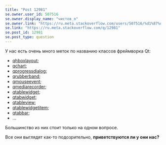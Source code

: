 ```yaml
---
title: "Post 12981"
se.owner.user_id: 507516
se.owner.display_name: "чистов_n"
se.owner.link: "https://ru.meta.stackoverflow.com/users/507516/%d1%87%d0%b8%d1%81%d1%82%d0%be%d0%b2-n"
se.link: "https://ru.meta.stackoverflow.com/q/12981"
se.post_id: 12981
se.post_type: question
---
```

<p>У нас есть очень много меток по названию классов фреймворка Qt:</p>
<ul>
<li><a href="https://ru.stackoverflow.com/questions/tagged/qhboxlayout" class="post-tag" title="показать вопросы с меткой [qhboxlayout]" aria-label="показать вопросы с меткой [qhboxlayout]" rel="tag" aria-labelledby="tag-qhboxlayout-tooltip-container">qhboxlayout</a>;</li>
<li><a href="https://ru.stackoverflow.com/questions/tagged/qchart" class="post-tag" title="показать вопросы с меткой [qchart]" aria-label="показать вопросы с меткой [qchart]" rel="tag" aria-labelledby="tag-qchart-tooltip-container">qchart</a>;</li>
<li><a href="https://ru.stackoverflow.com/questions/tagged/qprogressdialog" class="post-tag" title="показать вопросы с меткой [qprogressdialog]" aria-label="показать вопросы с меткой [qprogressdialog]" rel="tag" aria-labelledby="tag-qprogressdialog-tooltip-container">qprogressdialog</a>;</li>
<li><a href="https://ru.stackoverflow.com/questions/tagged/qrubberband" class="post-tag" title="показать вопросы с меткой [qrubberband]" aria-label="показать вопросы с меткой [qrubberband]" rel="tag" aria-labelledby="tag-qrubberband-tooltip-container">qrubberband</a>;</li>
<li><a href="https://ru.stackoverflow.com/questions/tagged/qmouseevent" class="post-tag" title="показать вопросы с меткой [qmouseevent]" aria-label="показать вопросы с меткой [qmouseevent]" rel="tag" aria-labelledby="tag-qmouseevent-tooltip-container">qmouseevent</a>;</li>
<li><a href="https://ru.stackoverflow.com/questions/tagged/qmediarecorder" class="post-tag" title="показать вопросы с меткой [qmediarecorder]" aria-label="показать вопросы с меткой [qmediarecorder]" rel="tag" aria-labelledby="tag-qmediarecorder-tooltip-container">qmediarecorder</a>;</li>
<li><a href="https://ru.stackoverflow.com/questions/tagged/qtablewidget" class="post-tag" title="показать вопросы с меткой [qtablewidget]" aria-label="показать вопросы с меткой [qtablewidget]" rel="tag" aria-labelledby="tag-qtablewidget-tooltip-container">qtablewidget</a>;</li>
<li><a href="https://ru.stackoverflow.com/questions/tagged/qtabwidget" class="post-tag" title="показать вопросы с меткой [qtabwidget]" aria-label="показать вопросы с меткой [qtabwidget]" rel="tag" aria-labelledby="tag-qtabwidget-tooltip-container">qtabwidget</a>;</li>
<li><a href="https://ru.stackoverflow.com/questions/tagged/qtableview" class="post-tag" title="показать вопросы с меткой [qtableview]" aria-label="показать вопросы с меткой [qtableview]" rel="tag" aria-labelledby="tag-qtableview-tooltip-container">qtableview</a>;</li>
<li><a href="https://ru.stackoverflow.com/questions/tagged/qtablewidgetitem" class="post-tag" title="показать вопросы с меткой [qtablewidgetitem]" aria-label="показать вопросы с меткой [qtablewidgetitem]" rel="tag" aria-labelledby="tag-qtablewidgetitem-tooltip-container">qtablewidgetitem</a>;</li>
<li><a href="https://ru.stackoverflow.com/questions/tagged/qtabbar" class="post-tag" title="показать вопросы с меткой [qtabbar]" aria-label="показать вопросы с меткой [qtabbar]" rel="tag" aria-labelledby="tag-qtabbar-tooltip-container">qtabbar</a>;</li>
<li>...</li>
</ul>
<p>Большинство из них стоит только на одном вопросе.</p>
<p>Все они выглядят как-то подозрительно, <strong>приветствуются ли у они нас?</strong></p>
